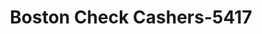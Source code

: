---
f_zip-code: 2130
f_state-code: MA
title: Boston Check Cashers-5417
f_phone: 617-524-3368
f_city-only: Jamaica Plain
f_address: 360 Centre Street Jamaica Plain
f_location-unique-id: '5417'
slug: boston-check-cashers-5417
updated-on: '2024-05-30T13:46:58.046Z'
created-on: '2024-05-30T13:36:59.803Z'
published-on: '2024-05-30T13:54:32.469Z'
f_city-state: cms/city/jamaica-plain-ma.md
f_company: cms/company/boston-check-cashers.md
f_state: cms/state/massachusetts.md
layout: '[payday-loan].html'
tags: payday-loan
---